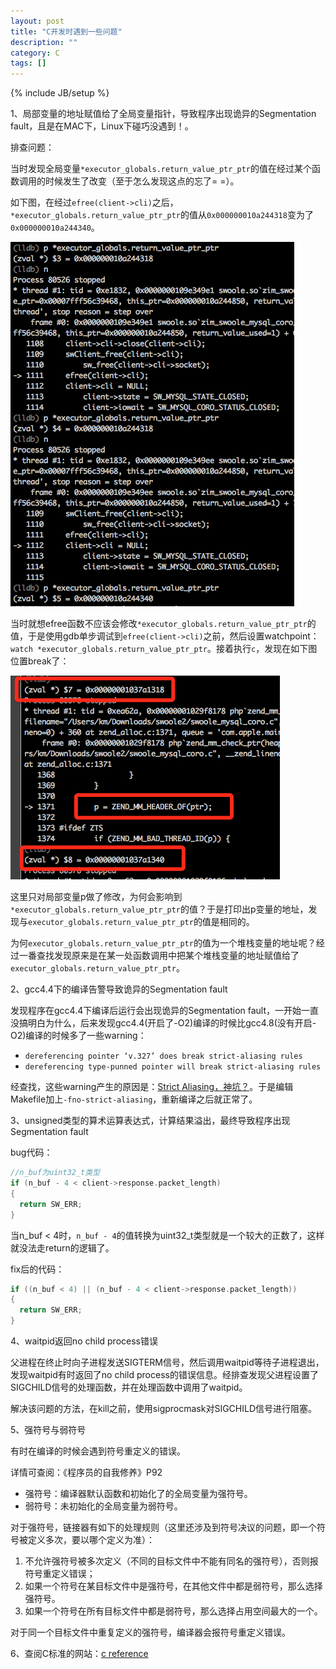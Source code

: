 ```yaml
---
layout: post
title: "C开发时遇到一些问题"
description: ""
category: C
tags: []
---
```

{% include JB/setup %}

1、局部变量的地址赋值给了全局变量指针，导致程序出现诡异的Segmentation fault，且是在MAC下，Linux下碰巧没遇到！。

排查问题：

当时发现全局变量`*executor_globals.return_value_ptr_ptr`的值在经过某个函数调用的时候发生了改变（至于怎么发现这点的忘了= =）。

如下图，在经过`efree(client->cli)`之后，`*executor_globals.return_value_ptr_ptr`的值从`0x000000010a244318`变为了`0x000000010a244340`。

![](/assets/img/201609250101.png)

<!--more-->

当时就想efree函数不应该会修改`*executor_globals.return_value_ptr_ptr`的值，于是使用gdb单步调试到`efree(client->cli)`之前，然后设置watchpoint：`watch *executor_globals.return_value_ptr_ptr`。接着执行`c`，发现在如下图位置break了：

![](/assets/img/201609250102.png)

这里只对局部变量p做了修改，为何会影响到`*executor_globals.return_value_ptr_ptr`的值？于是打印出p变量的地址，发现与`executor_globals.return_value_ptr_ptr`的值是相同的。

为何`executor_globals.return_value_ptr_ptr`的值为一个堆栈变量的地址呢？经过一番查找发现原来是在某一处函数调用中把某个堆栈变量的地址赋值给了`executor_globals.return_value_ptr_ptr`。

2、gcc4.4下的编译告警导致诡异的Segmentation fault

发现程序在gcc4.4下编译后运行会出现诡异的Segmentation fault，一开始一直没搞明白为什么，后来发现gcc4.4(开启了-O2)编译的时候比gcc4.8(没有开启-O2)编译的时候多了一些warning：

* `dereferencing pointer ‘v.327’ does break strict-aliasing rules`
* `dereferencing type-punned pointer will break strict-aliasing rules`

经查找，这些warning产生的原因是：[Strict Aliasing，神坑？](http://blog.kongfy.com/2015/09/strict-aliasing%EF%BC%8C%E7%A5%9E%E5%9D%91%EF%BC%9F/)。于是编辑Makefile加上`-fno-strict-aliasing`，重新编译之后就正常了。

3、unsigned类型的算术运算表达式，计算结果溢出，最终导致程序出现Segmentation fault

bug代码：

```c
//n_buf为uint32_t类型
if (n_buf - 4 < client->response.packet_length)
{
  return SW_ERR;
}
```

当n_buf < 4时，`n_buf - 4`的值转换为uint32_t类型就是一个较大的正数了，这样就没法走return的逻辑了。

fix后的代码：

```c
if ((n_buf < 4) || (n_buf - 4 < client->response.packet_length))
{
  return SW_ERR;
}
```

4、waitpid返回no child process错误

父进程在终止时向子进程发送SIGTERM信号，然后调用waitpid等待子进程退出，发现waitpid有时返回了no child process的错误信息。经排查发现父进程设置了SIGCHILD信号的处理函数，并在处理函数中调用了waitpid。

解决该问题的方法，在kill之前，使用sigprocmask对SIGCHILD信号进行阻塞。

5、强符号与弱符号

有时在编译的时候会遇到符号重定义的错误。

详情可查阅：《程序员的自我修养》P92

* 强符号：编译器默认函数和初始化了的全局变量为强符号。
* 弱符号：未初始化的全局变量为弱符号。

对于强符号，链接器有如下的处理规则（这里还涉及到符号决议的问题，即一个符号被定义多次，要以哪个定义为准）：

1. 不允许强符号被多次定义（不同的目标文件中不能有同名的强符号），否则报符号重定义错误；
1. 如果一个符号在某目标文件中是强符号，在其他文件中都是弱符号，那么选择强符号。
1. 如果一个符号在所有目标文件中都是弱符号，那么选择占用空间最大的一个。

对于同一个目标文件中重复定义的强符号，编译器会报符号重定义错误。

6、查阅C标准的网站：[c reference](http://en.cppreference.com/w/c/language)

